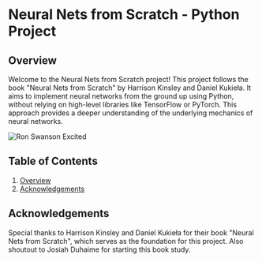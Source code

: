 # Neural Nets from Scratch - Python Project

## Overview
Welcome to the Neural Nets from Scratch project! This project follows the book "Neural Nets from Scratch" by Harrison Kinsley and Daniel Kukieła. It aims to implement neural networks from the ground up using Python, without relying on high-level libraries like TensorFlow or PyTorch. This approach provides a deeper understanding of the underlying mechanics of neural networks.

![Ron Swanson Excited](https://i.giphy.com/media/v1.Y2lkPTc5MGI3NjExaXhxcDh5cmZocjd0YmIweTdnN2RiNWp5YXB4cGR6Y2g2a2hmOHZ0ayZlcD12MV9pbnRlcm5hbF9naWZfYnlfaWQmY3Q9Zw/6nGE3BmUlhs3e/giphy.gif)

## Table of Contents
1. [Overview](#overview)
2. [Acknowledgements](#acknowledgements)


## Acknowledgements
Special thanks to Harrison Kinsley and Daniel Kukieła for their book "Neural Nets from Scratch", which serves as the foundation for this project. Also shoutout to Josiah Duhaime for starting this book study.
